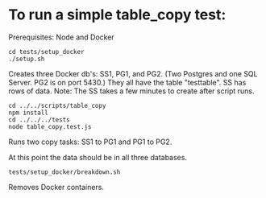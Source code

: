 # To run a simple table_copy test:

Prerequisites: Node and Docker

    cd tests/setup_docker
    ./setup.sh

Creates three Docker db's: SS1, PG1, and PG2. (Two Postgres and one SQL Server. PG2 is on port 5430.) They all have the table "testtable". SS has rows of data. Note: The SS takes a few minutes to create after script runs.

    cd ../../scripts/table_copy
    npm install
    cd ../../../tests
    node table_copy.test.js

Runs two copy tasks: SS1 to PG1 and PG1 to PG2.

At this point the data should be in all three databases.

    tests/setup_docker/breakdown.sh

Removes Docker containers.
